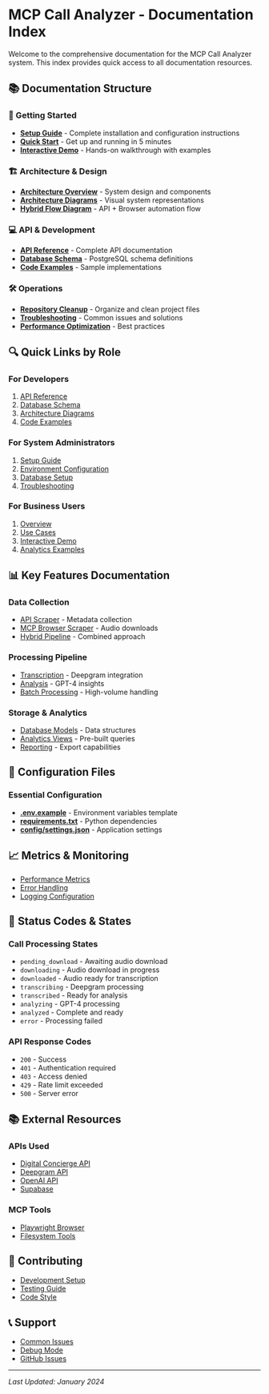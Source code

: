 # MCP Call Analyzer - Documentation Index

Welcome to the comprehensive documentation for the MCP Call Analyzer system. This index provides quick access to all documentation resources.

## 📚 Documentation Structure

### 🚀 Getting Started
- **[Setup Guide](../SETUP_GUIDE.md)** - Complete installation and configuration instructions
- **[Quick Start](README.md#quick-start)** - Get up and running in 5 minutes
- **[Interactive Demo](examples/INTERACTIVE_DEMO.md)** - Hands-on walkthrough with examples

### 🏗️ Architecture & Design
- **[Architecture Overview](README.md#architecture)** - System design and components
- **[Architecture Diagrams](architecture/ARCHITECTURE_DIAGRAMS.md)** - Visual system representations
- **[Hybrid Flow Diagram](architecture/HYBRID_FLOW_DIAGRAM.md)** - API + Browser automation flow

### 💻 API & Development
- **[API Reference](api/API_REFERENCE.md)** - Complete API documentation
- **[Database Schema](database/schema.sql)** - PostgreSQL schema definitions
- **[Code Examples](examples/)** - Sample implementations

### 🛠️ Operations
- **[Repository Cleanup](../cleanup_repo.py)** - Organize and clean project files
- **[Troubleshooting](README.md#troubleshooting)** - Common issues and solutions
- **[Performance Optimization](api/API_REFERENCE.md#performance-optimization)** - Best practices

## 🔍 Quick Links by Role

### For Developers
1. [API Reference](api/API_REFERENCE.md)
2. [Database Schema](database/schema.sql)
3. [Architecture Diagrams](architecture/ARCHITECTURE_DIAGRAMS.md)
4. [Code Examples](examples/INTERACTIVE_DEMO.md)

### For System Administrators
1. [Setup Guide](../SETUP_GUIDE.md)
2. [Environment Configuration](../SETUP_GUIDE.md#step-4-configure-environment-variables)
3. [Database Setup](database/schema.sql)
4. [Troubleshooting](README.md#troubleshooting)

### For Business Users
1. [Overview](README.md#overview)
2. [Use Cases](README.md#use-cases)
3. [Interactive Demo](examples/INTERACTIVE_DEMO.md)
4. [Analytics Examples](examples/INTERACTIVE_DEMO.md#step-7-generate-insights-dashboard)

## 📊 Key Features Documentation

### Data Collection
- [API Scraper](api/API_REFERENCE.md#apiscraper) - Metadata collection
- [MCP Browser Scraper](api/API_REFERENCE.md#mcpbrowserscraper) - Audio downloads
- [Hybrid Pipeline](architecture/HYBRID_FLOW_DIAGRAM.md) - Combined approach

### Processing Pipeline
- [Transcription](api/API_REFERENCE.md#transcribe_audio) - Deepgram integration
- [Analysis](api/API_REFERENCE.md#analyze_call) - GPT-4 insights
- [Batch Processing](api/API_REFERENCE.md#batchprocessor) - High-volume handling

### Storage & Analytics
- [Database Models](api/API_REFERENCE.md#database-models) - Data structures
- [Analytics Views](database/schema.sql#views) - Pre-built queries
- [Reporting](examples/INTERACTIVE_DEMO.md#step-9-export-results) - Export capabilities

## 🔧 Configuration Files

### Essential Configuration
- **[.env.example](../.env.example)** - Environment variables template
- **[requirements.txt](../requirements.txt)** - Python dependencies
- **[config/settings.json](README.md#configuration-files)** - Application settings

## 📈 Metrics & Monitoring
- [Performance Metrics](api/API_REFERENCE.md#monitoring)
- [Error Handling](api/API_REFERENCE.md#error-handling)
- [Logging Configuration](api/API_REFERENCE.md#logging)

## 🚦 Status Codes & States

### Call Processing States
- `pending_download` - Awaiting audio download
- `downloading` - Audio download in progress
- `downloaded` - Audio ready for transcription
- `transcribing` - Deepgram processing
- `transcribed` - Ready for analysis
- `analyzing` - GPT-4 processing
- `analyzed` - Complete and ready
- `error` - Processing failed

### API Response Codes
- `200` - Success
- `401` - Authentication required
- `403` - Access denied
- `429` - Rate limit exceeded
- `500` - Server error

## 📚 External Resources

### APIs Used
- [Digital Concierge API](api/API_REFERENCE.md#digital-concierge-api)
- [Deepgram API](https://developers.deepgram.com/)
- [OpenAI API](https://platform.openai.com/docs)
- [Supabase](https://supabase.com/docs)

### MCP Tools
- [Playwright Browser](https://github.com/modelcontextprotocol/servers/tree/main/src/playwright)
- [Filesystem Tools](https://github.com/modelcontextprotocol/servers/tree/main/src/filesystem)

## 🤝 Contributing
- [Development Setup](README.md#development)
- [Testing Guide](api/API_REFERENCE.md#testing)
- [Code Style](README.md#code-style)

## 📞 Support
- [Common Issues](README.md#troubleshooting)
- [Debug Mode](../SETUP_GUIDE.md#debug-mode)
- [GitHub Issues](https://github.com/yourusername/mcp-call-analyzer/issues)

---

*Last Updated: January 2024*